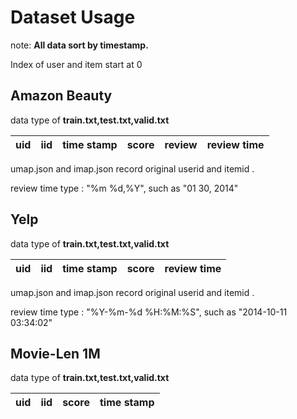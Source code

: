 # Dataset Usage



note: **All data sort by timestamp.**

Index of user and item start at 0

## Amazon Beauty

data type of **train.txt,test.txt,valid.txt**

| uid  | iid  | time stamp | score | review | review time |
| ---- | ---- | ---------- | ----- | ------ | ----------- |

umap.json and imap.json record original userid and itemid .

review time type : "%m %d,%Y", such as "01 30, 2014"

## Yelp

data type of **train.txt,test.txt,valid.txt**

| uid  | iid  | time stamp | score | review time |
| ---- | ---- | ---------- | ----- | ----------- |

umap.json and imap.json record original userid and itemid .

review time type : "%Y-%m-%d %H:%M:%S", such as "2014-10-11 03:34:02"

## Movie-Len 1M

data type of **train.txt,test.txt,valid.txt**

| uid  | iid  | score | time stamp |
| ---- | ---- | ----- | ---------- |


